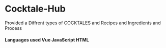 # Cocktale-Hub
Provided a Diffrent types of COCKTALES and Recipes and Ingredients and Process

#### Languages used Vue JavaScript HTML


